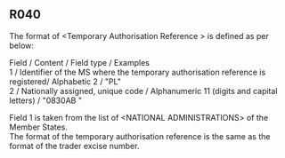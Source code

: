 ## R040
The format of &lt;Temporary Authorisation Reference &gt; is defined as per below:   
   
Field / Content / Field type / Examples  
1 / Identifier of the MS where the temporary authorisation reference is registered/ Alphabetic 2 / "PL"   
2 / Nationally assigned, unique code / Alphanumeric 11 (digits and capital letters) / "0830AB "   
   
Field 1 is taken from the list of &lt;NATIONAL ADMINISTRATIONS&gt; of the Member States.   
The format of the temporary authorisation reference is the same as the format of the trader excise number.
